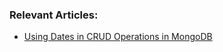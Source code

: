 
### Relevant Articles:
- [Using Dates in CRUD Operations in MongoDB](https://www.baeldung.com/mongodb-java-date-operations)
